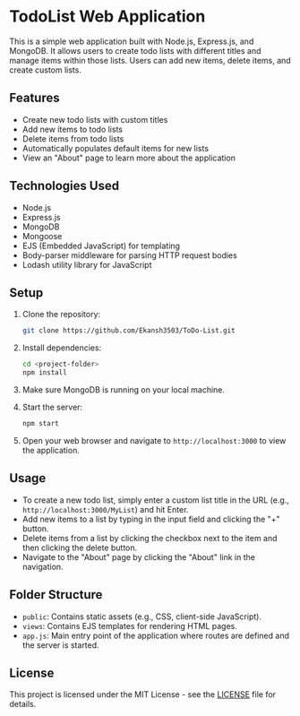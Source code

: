 # TodoList Web Application

This is a simple web application built with Node.js, Express.js, and MongoDB. It allows users to create todo lists with different titles and manage items within those lists. Users can add new items, delete items, and create custom lists.

## Features

- Create new todo lists with custom titles
- Add new items to todo lists
- Delete items from todo lists
- Automatically populates default items for new lists
- View an "About" page to learn more about the application

## Technologies Used

- Node.js
- Express.js
- MongoDB
- Mongoose
- EJS (Embedded JavaScript) for templating
- Body-parser middleware for parsing HTTP request bodies
- Lodash utility library for JavaScript

## Setup

1. Clone the repository:

   ```bash
   git clone https://github.com/Ekansh3503/ToDo-List.git
   ```

2. Install dependencies:

   ```bash
   cd <project-folder>
   npm install
   ```

3. Make sure MongoDB is running on your local machine.

4. Start the server:

   ```bash
   npm start
   ```

5. Open your web browser and navigate to `http://localhost:3000` to view the application.

## Usage

- To create a new todo list, simply enter a custom list title in the URL (e.g., `http://localhost:3000/MyList`) and hit Enter.
- Add new items to a list by typing in the input field and clicking the "+" button.
- Delete items from a list by clicking the checkbox next to the item and then clicking the delete button.
- Navigate to the "About" page by clicking the "About" link in the navigation.

## Folder Structure

- `public`: Contains static assets (e.g., CSS, client-side JavaScript).
- `views`: Contains EJS templates for rendering HTML pages.
- `app.js`: Main entry point of the application where routes are defined and the server is started.

## License

This project is licensed under the MIT License - see the [LICENSE](LICENSE) file for details.
